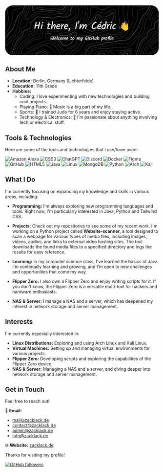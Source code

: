 ![Header](./github-header-image.png)

## About Me

- **Location:** Berlin, Germany (Lichterfelde)
- **Education:** 11th Grade
- **Hobbies:**
  - Coding: I love experimenting with new technologies and building cool projects.
  - Playing Piano: 🎹 Music is a big part of my life.
  - Sports: 🥋 I trained Judo for 6 years and enjoy staying active.
  - Technology & Electronics: 🔌 I'm passionate about anything involving tech or electrical stuff.

## Tools & Technologies

Here are some of the tools and technologies that I use/have used:

![Amazon Alexa](https://img.shields.io/badge/amazon%20alexa-52b5f7?style=for-the-badge&logo=amazon%20alexa&logoColor=white)
![CSS3](https://img.shields.io/badge/css3-%231572B6.svg?style=for-the-badge&logo=css3&logoColor=white)
![ChatGPT](https://img.shields.io/badge/chatGPT-74aa9c?style=for-the-badge&logo=openai&logoColor=white)
![Discord](https://img.shields.io/badge/Discord-%235865F2.svg?style=for-the-badge&logo=discord&logoColor=white)
![Docker](https://img.shields.io/badge/docker-%230db7ed.svg?style=for-the-badge&logo=docker&logoColor=white)
![Figma](https://img.shields.io/badge/figma-%23F24E1E.svg?style=for-the-badge&logo=figma&logoColor=white)
![GitHub](https://img.shields.io/badge/github-%23121011.svg?style=for-the-badge&logo=github&logoColor=white)
![HTML5](https://img.shields.io/badge/html5-%23E34F26.svg?style=for-the-badge&logo=html5&logoColor=white)
![Java](https://img.shields.io/badge/java-%23ED8B00.svg?style=for-the-badge&logo=openjdk&logoColor=white)
![Linux](https://img.shields.io/badge/Linux-FCC624?style=for-the-badge&logo=linux&logoColor=black)
![MongoDB](https://img.shields.io/badge/MongoDB-%234ea94b.svg?style=for-the-badge&logo=mongodb&logoColor=white)
![Python](https://img.shields.io/badge/python-3670A0?style=for-the-badge&logo=python&logoColor=ffdd54)
![Arch](https://img.shields.io/badge/Arch%20Linux-1793D1?logo=arch-linux&logoColor=fff&style=for-the-badge)
![Kali](https://img.shields.io/badge/Kali-268BEE?style=for-the-badge&logo=kalilinux&logoColor=white)

## What I Do

I'm currently focusing on expanding my knowledge and skills in various areas, including:

- **Programming:** I'm always exploring new programming languages and tools. Right now, I'm particularly interested in Java, Python and Tailwind CSS.
- **Projects:** Check out my repositories to see some of my recent work. I'm working on a Python project called **Website-scanner**, a tool designed to scan a webpage for various types of media files, including images, videos, audios, and links to external video hosting sites. The tool downloads the found media files to a specified directory and logs the results for easy reference.

- **Learning:** In my computer science class, I've learned the basics of Java. I'm continually learning and growing, and I'm open to new challenges and opportunities that come my way.
- **Flipper Zero:** I also own a Flipper Zero and enjoy writing scripts for it. If you don't know, the Flipper Zero is a versatile multi-tool for hackers and hardware enthusiasts.
- **NAS & Server:** I manage a NAS and a server, which has deepened my interest in network storage and server management.

## Interests

I'm currently especially interested in:

- **Linux Distributions:** Exploring and using Arch Linux and Kali Linux.
- **Virtual Machines:** Setting up and managing virtual environments for various projects.
- **Flipper Zero:** Developing scripts and exploring the capabilities of the Flipper Zero device.
- **NAS & Server:** Managing a NAS and a server, and diving deeper into network storage and server management.

## Get in Touch

Feel free to reach out!

📧 **Email:**  
- [mail@zacklack.de](mailto:mail@zacklack.de)  
- [contact@zacklack.de](mailto:contact@zacklack.de)  
- [admin@zacklack.de](mailto:admin@zacklack.de)  
- [info@zacklack.de](mailto:info@zacklack.de)

🌐 **Website:** [zacklack.de](https://zacklack.de)

Thanks for visiting my profile!

[![GitHub followers](https://img.shields.io/github/followers/Zzackllack?style=social)](https://github.com/Zzackllack)
